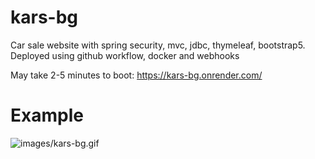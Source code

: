 # kars-bg

Car sale website with spring security, mvc, jdbc, thymeleaf, bootstrap5. Deployed using github workflow, docker and webhooks

May take 2-5 minutes to boot: https://kars-bg.onrender.com/

# Example    
![images/kars-bg.gif](https://github.com/drumi/drumi/blob/main/images/kars-bg.gif)

